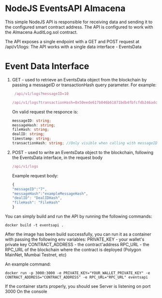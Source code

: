 # NodeJS EventsAPI Almacena

This simple NodeJS API is responsible for receiving data and sending it to the configured smart contract address.
The API is configured to work with the Almacena AuditLog.sol contract.

The API exposes a single endpoint with a GET and POST request at /api/v1/logs:
The API works with a single data interface - EventsData

# Event Data Interface
1) GET - used to retrieve an EventsData object from the blockchain by passing a messageID or transactionHash query parameter. For example:
   ````javascript
    /api/v1/logs?messageID=10
   ````
      ````javascript
    /api/v1/logs?transactionHash=0x50eede617b046b61871bdb4fbfcfdb246adc80dbc44e0bf9e9283aca3f5f97e3
   ````
   On valid request the responce is:
    ````typescript
   messageID: string;
   messageHash: string;
   fileHash: string;
   dealID: string;
   timestamp: string;
   transactionHash: string; //Only visible when calling with messageID
   ````

2) POST - used to write an EventsData object to the blockchain, following the EventsData interface, in the request body

    ````javascript
    /api/v1/logs
    ````
    Example request body:
    ````javascript
    {
    "messageID":"7",
    "messageHash":"exampleMessageHash",
    "dealID": "DealIDHash",
    "fileHash": "FileHash"
    }
    ````
You can simply build and run the API by running the following commands:



```shell
docker build -t eventsapi .
```
After the image has been build successfully, you can run it as a container with passing the following env variables:
PRIVATE_KEY - your wallet's private key
CONTRACT_ADDRESS - the contract'address
RPC_URL - the RPC_URL of the blockchain where the contract is deployed (Polygon MainNet, Mumbai Testnet, etc)

An example command:
```shell
docker run -p 3000:3000 -e PRIVATE_KEY="YOUR_WALLET_PRIVATE_KEY" -e CONTRACT_ADDRESS="CONTRACT_ADDRESS" -e RPC_URL="RPC_URL" eventsapi
```
If the container starts properly, you should see 
Server is listening on port 3000
On the console
